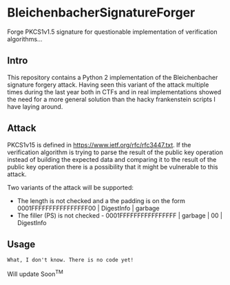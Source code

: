 # BleichenbacherSignatureForger
Forge PKCS1v1.5 signature for questionable implementation of verification algorithms...

Intro
-----

This repository contains a Python 2 implementation of the Bleichenbacher signature forgery attack. Having seen this variant of the attack multiple times during the last year both in CTFs and in real implementations showed the need for a more general solution than the hacky frankenstein scripts I have laying around.

Attack
------

PKCS1v15 is defined in https://www.ietf.org/rfc/rfc3447.txt. If the verification algorithm is trying to parse the result of the public key operation instead of building the expected data and comparing it to the result of the public key operation there is a possibility that it might be vulnerable to this attack.

Two variants of the attack will be supported:
- The length is not checked and a the padding is on the form 0001FFFFFFFFFFFFFFFF00 | DigestInfo | garbage
- The filler (PS) is not checked - 0001FFFFFFFFFFFFFFFF | garbage | 00 | DigestInfo

Usage
-----

``What, I don't know. There is no code yet!`` 

Will update Soon<sup>TM</sup>
